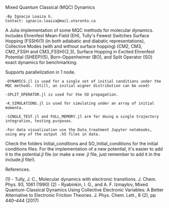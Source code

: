 Mixed Quantum Classical (MQC) Dynamics

	-By Ignacio Loaiza G.
	Contact: ignacio.loaiza@mail.utoronto.ca

A Julia implementation of some MQC methods for molecular dynamics.
Includes Ehrenfest Mean-Field (EH), Tully's Fewest Switches Surface Hopping (FSSH)(1) (in both adiabatic and diabatic representations), Collective Modes (with and without surface hopping) (CM2, CM3, CM2_FSSH and CM3_FSSH)(2,3), Surface Hopping in Excited Ehrenfest Potential (SHEEP)(5), Born-Oppenheimer (BO), and Split Operator (SO) exact dynamics for benchmarking.


Supports parallelization in 1 node.


	-DYNAMICS.jl is used for a single set of initial conditions under the MQC methods. (Still, an initial wigner distribution can be used)

	-SPLIT_OPERATOR.jl is used for the SO propagation.

	-K_SIMULATIONS.jl is used for simulating under an array of initial momenta.

	-SINGLE_TEST.jl and FULL_MEMORY.jl are for doing a single trajectory integration, testing purposes.

	-For data visualization use the Data_treatment Jupyter notebooks, using any of the output .h5 files in data.


Check the folders Initial_conditions and SO_Initial_conditions for the initial conditions files. For the implementation of a new potential, it's easier to add it to the potential.jl file (or make a new .jl file, just remember to add it in the include.jl file!).

References.

(1) - Tully, J. C., Molecular dynamics with electronic transitions. J. Chem. Phys. 93, 1061 (1990)
(2) - Ryabinkin, I. G., and A. F. Izmaylov, Mixed Quantum-Classical Dynamics Using Collective Electronic Variables: A Better Alternative to Electronic Friction Theories. J. Phys. Chem. Lett., 8 (2), pp 440–444 (2017)
